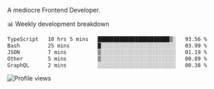 A mediocre Frontend Developer.

📊 Weekly development breakdown
<!--START_SECTION:waka-->

```txt
TypeScript   10 hrs 5 mins   ███████████████████████▒░   93.56 %
Bash         25 mins         █░░░░░░░░░░░░░░░░░░░░░░░░   03.99 %
JSON         7 mins          ▒░░░░░░░░░░░░░░░░░░░░░░░░   01.19 %
Other        5 mins          ▒░░░░░░░░░░░░░░░░░░░░░░░░   00.89 %
GraphQL      2 mins          ░░░░░░░░░░░░░░░░░░░░░░░░░   00.38 %
```

<!--END_SECTION:waka-->

<img src="https://gpvc.arturio.dev/iqbalfasri" alt="Profile views"/>

